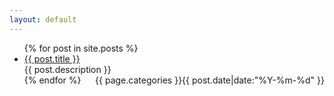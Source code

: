 ```yaml
---
layout: default
---
```


<body>
  <div class="index-wrapper">
    <div class="index-content">
      <ul class="artical-list">
        {% for post in site.posts %}
          <li>
            <a href="{{ post.url }}" class="title">{{ post.title }}</a>
            <div class="title-desc">{{ post.description }}</div>
            <div class="title-desc" style="float:right;">{{ page.categories }}{{ post.date|date:"%Y-%m-%d" }}</div>
          </li>
        {% endfor %}
      </ul>
    </div>
  </div>
</body>
